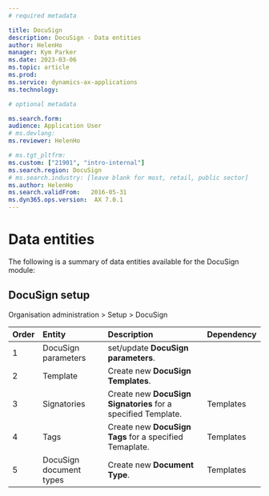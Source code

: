 ```yaml
---
# required metadata

title: DocuSign
description: DocuSign - Data entities
author: HelenHo
manager: Kym Parker
ms.date: 2023-03-06
ms.topic: article
ms.prod: 
ms.service: dynamics-ax-applications
ms.technology: 

# optional metadata

ms.search.form:  
audience: Application User
# ms.devlang: 
ms.reviewer: HelenHo

# ms.tgt_pltfrm: 
ms.custom: ["21901", "intro-internal"]
ms.search.region: DocuSign
# ms.search.industry: [leave blank for most, retail, public sector]
ms.author: HelenHo
ms.search.validFrom:   2016-05-31
ms.dyn365.ops.version:  AX 7.0.1
---
```


# Data entities

The following is a summary of data entities available for the DocuSign module:

## DocuSign setup
Organisation administration > Setup > DocuSign

**Order**         | **Entity**                      | **Description**	                                         | **Dependency**
:-----            |:------------------------        |:-------------------                                      |:------------------------
1                | DocuSign parameters  | set/update **DocuSign parameters**.  |
2                | Template  | Create new **DocuSign Templates**.   |
3                | Signatories  | Create new **DocuSign Signatories** for a specified Template.   | Templates 
4                | Tags  | Create new **DocuSign Tags** for a specified Temaplate.   | Templates
5	               | DocuSign document types  | Create new **Document Type**.  | Templates

